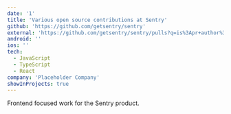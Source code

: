 ```yaml
---
date: '1'
title: 'Various open source contributions at Sentry'
github: 'https://github.com/getsentry/sentry'
external: 'https://github.com/getsentry/sentry/pulls?q=is%3Apr+author%3Amikellykels+is%3Aclosed'
android: ''
ios: ''
tech:
  - JavaScript
  - TypeScript
  - React
company: 'Placeholder Company'
showInProjects: true
---
```


Frontend focused work for the Sentry product.
